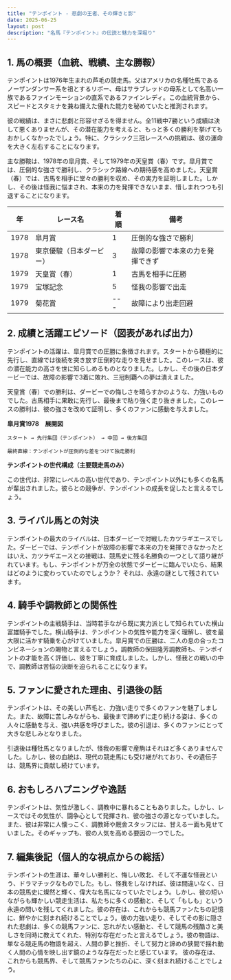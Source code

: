 ```yaml
---
title: "テンポイント - 悲劇の王者、その輝きと影"
date: 2025-06-25
layout: post
description: "名馬『テンポイント』の伝説と魅力を深堀り"
---
```


## 1. 馬の概要（血統、戦績、主な勝鞍）

テンポイントは1976年生まれの芦毛の競走馬。父はアメリカの名種牡馬であるノーザンダンサー系を祖とするリボー、母はサラブレッドの母系として名高い一族であるファインモーションの直系であるファインレディ。この血統背景から、スピードとスタミナを兼ね備えた優れた能力を秘めていたと推測されます。

彼の戦績は、まさに悲劇と形容せざるを得ません。全11戦中7勝という成績は決して悪くありませんが、その潜在能力を考えると、もっと多くの勝利を挙げてもおかしくなかったでしょう。特に、クラシック三冠レースへの挑戦は、彼の運命を大きく左右することになります。

主な勝鞍は、1978年の皐月賞、そして1979年の天皇賞（春）です。皐月賞では、圧倒的な強さで勝利し、クラシック路線への期待感を高めました。天皇賞（春）では、古馬を相手に堂々の勝利を収め、その実力を証明しました。しかし、その後は怪我に悩まされ、本来の力を発揮できないまま、惜しまれつつも引退することになります。

| 年 | レース名          | 着順 | 備考                                  |
|----|-------------------|-----|---------------------------------------|
| 1978 | 皐月賞            | 1   | 圧倒的な強さで勝利                    |
| 1978 | 東京優駿（日本ダービー）| 3   | 故障の影響で本来の力を発揮できず        |
| 1979 | 天皇賞（春）      | 1   | 古馬を相手に圧勝                      |
| 1979 | 宝塚記念          | 5   | 怪我の影響で出走                               |
| 1979 | 菊花賞            | --- | 故障により出走回避                  |


## 2. 成績と活躍エピソード（図表があれば出力）

テンポイントの活躍は、皐月賞での圧勝に象徴されます。スタートから積極的に先行し、直線では後続を突き放す圧倒的な走りを見せました。このレースは、彼の潜在能力の高さを世に知らしめるものとなりました。しかし、その後の日本ダービーでは、故障の影響で3着に敗れ、三冠制覇への夢は潰えました。

天皇賞（春）での勝利は、ダービーでの悔しさを晴らすかのような、力強いものでした。古馬相手に果敢に先行し、最後まで粘り強く走り抜きました。このレースの勝利は、彼の強さを改めて証明し、多くのファンに感動を与えました。


**皐月賞1978　展開図**

```
スタート → 先行集団（テンポイント） → 中団 → 後方集団

最終直線：テンポイントが圧倒的な差をつけて独走勝利
```

**テンポイントの世代構成（主要競走馬のみ）**

この世代は、非常にレベルの高い世代であり、テンポイント以外にも多くの名馬が輩出されました。彼らとの競争が、テンポイントの成長を促したと言えるでしょう。


## 3. ライバル馬との対決

テンポイントの最大のライバルは、日本ダービーで対戦したカツラギエースでした。ダービーでは、テンポイントが故障の影響で本来の力を発揮できなかったとはいえ、カツラギエースとの接戦は、競馬史に残る名勝負の一つとして語り継がれています。もし、テンポイントが万全の状態でダービーに臨んでいたら、結果はどのように変わっていたのでしょうか？ それは、永遠の謎として残されています。


## 4. 騎手や調教師との関係性

テンポイントの主戦騎手は、当時若手ながら既に実力派として知られていた横山富雄騎手でした。横山騎手は、テンポイントの気性や能力を深く理解し、彼を最大限に活かす騎乗を心がけていました。皐月賞での圧勝は、二人の息の合ったコンビネーションの賜物と言えるでしょう。調教師の保田隆芳調教師も、テンポイントの才能を高く評価し、彼を丁寧に育成しました。しかし、怪我との戦いの中で、調教師は苦悩の決断を迫られることになります。


## 5. ファンに愛された理由、引退後の話

テンポイントは、その美しい芦毛と、力強い走りで多くのファンを魅了しました。また、故障に苦しみながらも、最後まで諦めずに走り続ける姿は、多くの人々に感動を与え、強い共感を呼びました。彼の引退は、多くのファンにとって大きな悲しみとなりました。

引退後は種牡馬となりましたが、怪我の影響で産駒はそれほど多くありませんでした。しかし、彼の血統は、現代の競走馬にも受け継がれており、その遺伝子は、競馬界に貢献し続けています。


## 6. おもしろハプニングや逸話

テンポイントは、気性が激しく、調教中に暴れることもありました。しかし、レースではその気性が、闘争心として発揮され、彼の強さの源となっていました。また、彼は非常に人懐っこく、調教師や厩舎スタッフには、甘える一面も見せていました。そのギャップも、彼の人気を高める要因の一つでした。


## 7. 編集後記（個人的な視点からの総括）

テンポイントの生涯は、華々しい勝利と、悔しい敗北、そして不運な怪我という、ドラマチックなものでした。もし、怪我をしなければ、彼は間違いなく、日本の競馬史に燦然と輝く、偉大な名馬になっていたでしょう。しかし、彼の短いながらも輝かしい競走生活は、私たちに多くの感動と、そして「もしも」という永遠の問いを残してくれました。彼の存在は、これからも競馬ファンたちの記憶に、鮮やかに刻まれ続けることでしょう。彼の力強い走り、そしてその影に隠された悲劇は、多くの競馬ファンに、忘れがたい感動と、そして競馬の残酷さと美しさを同時に教えてくれた、特別な存在だったと言えるでしょう。彼の物語は、単なる競走馬の物語を超え、人間の夢と挫折、そして努力と諦めの狭間で揺れ動く人間の心情を映し出す鏡のような存在だったと感じています。  彼の存在は、これからも競馬界、そして競馬ファンたちの心に、深く刻まれ続けることでしょう。
